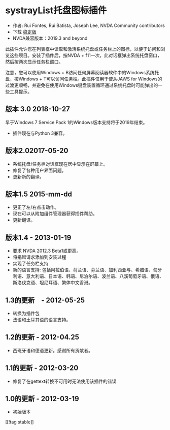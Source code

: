 # systrayList托盘图标插件 #

*   作者: Rui Fontes, Rui Batista, Joseph Lee, NVDA Community contributors
*   下载 [稳定版][1]
*   NVDA兼容版本：2019.3 and beyond


此插件允许您在列表框中读取和激活系统托盘或任务栏上的图标，以便于访问和浏览这些项目。安装了插件后，按NVDA +
f11一次，此对话框弹出系统托盘窗口，然后按两次显示任务栏窗口。

注意，您可以使用Windows + B访问任何屏幕阅读器软件中的Windows系统托盘，按Windows + T可以访问任务栏。此插件仅用于使从JAWS
for Windows的过渡更顺畅，并避免在使用Windows键盘装置循环通过系统托盘时可能弹出的一些工具提示。

## 版本 3.0 2018-10-27 ##

早于Windows 7 Service Pack 1的Windows版本支持将于2019年结束。

* 插件现在与Python 3兼容。

## 版本2.02017-05-20 ##

* 系统托盘/任务栏对话框现在居中显示在屏幕上。
* 修复了各种用户界面问题。
* 更新新的翻译。

## 版本1.5 2015-mm-dd ##

* 更正了左/右点击动作。
* 现在可以从附加组件管理器获得插件帮助。
* 更新翻译。

## 版本1.4 - 2013-01-19 ##

* 要求 NVDA 2012.3 Beta1或更高。
* 将捐赠请求添加到安装过程
* 实现了任务栏支持
* 新的语言支持:
  包括阿拉伯语、荷兰语、芬兰语、加利西亚与、希腊语、匈牙利语、意大利语、日本语、韩语、尼泊尔语、波兰语、八溪葡萄牙语、俄语、斯洛伐克语、坦尼耳语、繁体中文香港。

## 1.3的更新　- 2012-05-25 ##

* 转换为插件包
* 法语和土耳其语的语言支持。

## 1.2的更新 - 2012-04.25 ##

* 西班牙语和德语更新。感谢所有贡献者。

## 1.1的更新 - 2012-03-20 ##

* 修复了在gettext转换不可用时无法使用该插件的错误

## 1.0的更新 - 2012-03-19 ##

* 初始版本

[[!tag stable]]

[1]: https://addons.nvda-project.org/files/get.php?file=st
